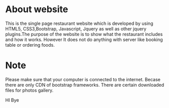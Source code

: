 # About website 
This is the single page restaurant website which is developed by using HTML5, CSS3,Bootstrap, Javascript, Jquery as well as other jquery plugins.The purpose of the website is to show what the restaurant includes and how it works. However It does not do anything with server like booking table or ordering foods.  

 
 # Note 
 Please make sure that your computer is connected to the internet. Becase there are only CDN of bootstrap frameworks. There are certain downloaded files for photos gallery.

HI
Bye 

